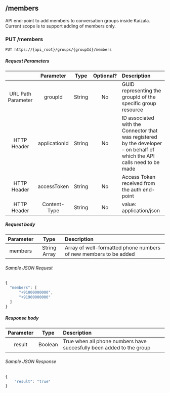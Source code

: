 ## /members
API end-point to add members to conversation groups inside Kaizala. Current scope is to support adding of members only.

### PUT /members

    PUT https://{api_root}/groups/{groupId}/members

##### Request Parameters

|  | Parameter | Type | Optional? | Description |
| :---: | :---: | :---: | :---:	| :--- |
| URL Path Parameter | groupId | String | No | GUID representing the groupId of the specific group resource |
| HTTP Header | applicationId | String | No | ID associated with the Connector that was registered by the developer – on behalf of which the API calls need to be made |
| HTTP Header | accessToken | String | No | Access Token received from the auth end-point |
| HTTP Header | Content-Type | String | No | value: application/json |

##### Request body

| Parameter | Type | Description |
| :---: | :---: | :--- |
| members | String Array | Array of well-formatted phone numbers of new members to be added |

###### Sample JSON Request

```javascript
{
  "members": [
      "+91000000000",
      "+91900000000"
  ]
}
```

##### Response body

| Parameter | Type | Description |
| :---: | :---: | :--- |
| result | Boolean | True when all phone numbers have succesfully been added to the group |

###### Sample JSON Response

```javascript
{
    "result": "true"
}
```